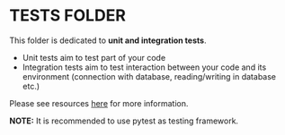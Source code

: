 # TESTS FOLDER

This folder is dedicated to **unit and integration tests**.

* Unit tests aim to test part of your code
* Integration tests aim to test interaction between your code and its
  environment (connection with database, reading/writing in database etc.)

Please see resources [here](https://confluence.par.quinten.io/pages/viewpage.action?pageId=54331151#tab-Robustesse)
for more information.

**NOTE:** It is recommended to use pytest as testing framework.
